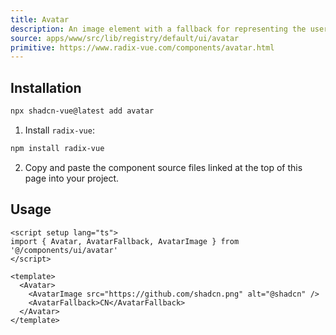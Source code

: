 ```yaml
---
title: Avatar
description: An image element with a fallback for representing the user.
source: apps/www/src/lib/registry/default/ui/avatar 
primitive: https://www.radix-vue.com/components/avatar.html
---
```



<ComponentPreview name="AvatarDemo" /> 


## Installation

```bash
npx shadcn-vue@latest add avatar
```

<ManualInstall>

1. Install `radix-vue`:

```bash
npm install radix-vue
```

2. Copy and paste the component source files linked at the top of this page into your project.
</ManualInstall>

## Usage

```vue
<script setup lang="ts">
import { Avatar, AvatarFallback, AvatarImage } from '@/components/ui/avatar'
</script>

<template>
  <Avatar>
    <AvatarImage src="https://github.com/shadcn.png" alt="@shadcn" />
    <AvatarFallback>CN</AvatarFallback>
  </Avatar>
</template>
```